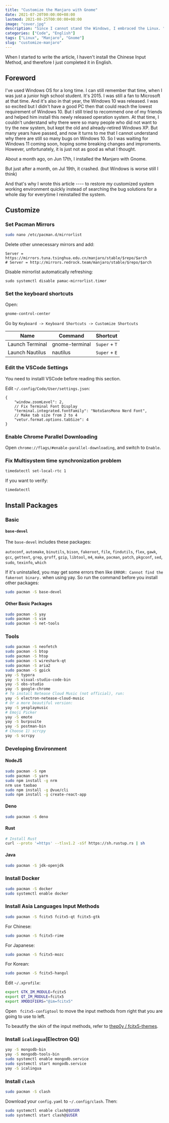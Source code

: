 ```yaml
---
title: "Customize the Manjaro with Gnome"
date: 2021-07-20T00:00:00+08:00
lastmod: 2021-08-25T00:00:00+08:00
image: "cover.jpg"
description: "Since I cannot stand the Windows, I embraced the Linux. "
categories: ["Code", "English"]
tags: ["Linux", "Manjaro", "Gnome"]
slug: "customize-manjaro"
---
```


When I started to write the article, I haven't install the Chinese Input Method, and therefore I just completed it in English.

## Foreword

I've used Windows OS for a long time. I can still remember that time, when I was just a junior high school student. It's 2015. I was still a fan to Microsoft at that time. And it's also in that year, the Windows 10 was released. I was so excited but I didn't have a good PC then that could reach the lowest requirement of Windows 10. But I still tried to recommend one of my friends and helped him install this newly released operation system. At that time, I couldn't understand why there were so many people who did not want to try the new system, but kept the old and already-retired Windows XP. But many years have passed, and now it turns to me that I cannot understand why there are still so many bugs on Windows 10. So I was waiting for Windows 11 coming soon, hoping some breaking changes and improments. However, unfortunately, it is just not as good as what I thought.

About a month ago, on Jun 17th, I installed the Manjaro with Gnome.

But just after a month, on Jul 19th, it crashed. (but Windows is worse still I think)

And that's why I wrote this article ---- to restore my customized system working environment quickly instead of searching the bug solutions for a whole day for everytime I reinstalled the system.

## Customize

### Set Pacman Mirrors

```bash
sudo nano /etc/pacman.d/mirrorlist
```

Delete other unnecessary mirrors and add:

```
Server = https://mirrors.tuna.tsinghua.edu.cn/manjaro/stable/$repo/$arch
# Server = http://mirrors.redrock.team/manjaro/stable/$repo/$arch
```

Disable mirrorlist automatically refreshing:

```
sudo systemctl disable pamac-mirrorlist.timer
```

### Set the keyboard shortcuts

Open:

```bash
gnome-control-center
```

Go by `Keyboard -> Keyboard Shortcuts -> Customize Shortcuts`

|Name|Command|Shortcut|
|---|---|---|
|Launch Terminal|gnome-terminal|`Super` + `T`|
|Launch Nautilus|nautilus|`Super` + `E`|

### Edit the VSCode Settings

You need to installl VSCode before reading this section.

Edit `~/.config/Code/User/settings.json`:

```json5
{
    "window.zoomLevel": 2,
    // Fix Terminal Font Display
    "terminal.integrated.fontFamily": "NotoSansMono Nerd Font",
    // Make tab size from 2 to 4
    "vetur.format.options.tabSize": 4
}
```

### Enable Chrome Parallel Downloading

Open `chrome://flags/#enable-parallel-downloading`, and switch to `Enable`.

### Fix Multisystem time synchronization problem

```bash
timedatectl set-local-rtc 1
```

If you want to verify:

```bash
timedatectl
```

## Install Packages

### Basic

#### `base-devel`

The `base-devel` includes these packages:

`autoconf`, `automake`, `binutils`, `bison`, `fakeroot`, `file`, `findutils`, `flex`, `gawk`, `gcc`, `gettext`, `grep`, `groff`, `gzip`, `libtool`, `m4`, `make`, `pacman`, `patch`, `pkgconf`, `sed`, `sudo`, `texinfo`, `which`

If it's uninstalled, you may get some errors then like `ERROR: Cannot find the fakeroot binary.` when using yay. So run the command before you install other packages:

```bash
sudo pacman -S base-devel
```

#### Other Basic Packages

```bash
sudo pacman -S yay
sudo pacman -S vim
sudo pacman -S net-tools
```

### Tools

```bash
sudo pacman -S neofetch
sudo pacman -S btop
sudo pacman -S htop
sudo pacman -S wireshark-qt
sudo pacman -S aria2
sudo pacman -S gpick
yay -S typora
yay -S visual-studio-code-bin
yay -S obs-studio
yay -S google-chrome
# To install Netease Cloud Music (not official), run:
yay -S electron-netease-cloud-music
# Or a more beautiful version:
yay -S yesplaymusic
# Emoji Picker
yay -S emote
yay -S burpsuite
yay -S postman-bin
# Choose 1) scrcpy
yay -S scrcpy
```

### Developing Environment

#### NodeJS

```bash
sudo pacman -S npm
sudo pacman -S yarn
sudo npm install -g nrm
nrm use taobao
sudo npm install -g @vue/cli
sudo npm install -g create-react-app
```

#### Deno

```bash
sudo pacman -S deno
```

#### Rust

```bash
# Install Rust
curl --proto '=https' --tlsv1.2 -sSf https://sh.rustup.rs | sh
```

#### Java

```bash
sudo pacman -S jdk-openjdk
```

### Install Docker

```bash
sudo pacman -S docker
sudo systemctl enable docker
```

### Install Asia Languages Input Methods

```bash
sudo pacman -S fcitx5 fcitx5-qt fcitx5-gtk
```
For Chinese:

```bash
sudo pacman -S fcitx5-rime
```

For Japanese:

```bash
sudo pacman -S fcitx5-mozc
```

For Korean:

```bash
sudo pacman -S fcitx5-hangul
```

Edit `~/.xprofile`:

```bash
export GTK_IM_MODULE=fcitx5
export QT_IM_MODULE=fcitx5
export XMODIFIERS="@im=fcitx5"
```

Open ` fcitx5-configtool` to move the input methods from right that you are going to use to left.

To beautify the skin of the input methods, refer to [thep0y / fcitx5-themes](https://github.com/thep0y/fcitx5-themes).

### Install `icalingua`(Electron QQ)

```bash
yay -S mongodb-bin
yay -S mongodb-tools-bin
sudo systemctl enable mongodb.service
sudo systemctl start mongodb.service
yay -S icalingua
```

### Install `clash`

```bash
sudo pacman -S clash
```

Download your `config.yaml` to `~/.config/clash`. Then:

```bash
sudo systemctl enable clash@$USER
sudo systemctl start clash@$USER
```

